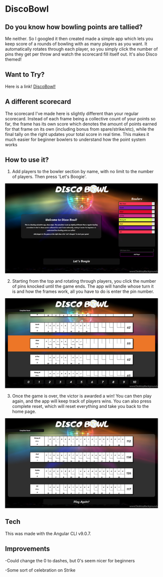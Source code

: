 # DiscoBowl

## Do you know how bowling points are tallied?

Me neither. So I googled it then created made a simple app which lets you keep score of a rounds of bowling with as many players as you want. It automatically rotates through each player, so you simply click the number of pins they get per throw and watch the scorecard fill itself out. It's also Disco themed!

## Want to Try?
Here is a link! [DiscoBowl!](https://discobowl.netlify.app/)

## A different scorecard

The scorecard I've made here is slightly different than your regular scorecard. Instead of each frame being a collective count of your points so far, the frame has its own score which denotes the amount of points earned for that frame on its own (including bonus from spare/strike/etc), while the final tally on the right updates your total score in real time. This makes it much easier for beginner bowlers to understand how the point system works

## How to use it?

1. Add players to the bowler section by name, with no limit to the number of players. Then press 'Let's Boogie'.

![](client/src/images/screencap1.png)

2. Starting from the top and rotating through players, you click the number of pins knocked until the game ends. The app will handle whose turn it is and how the frames work, all you have to do is enter the pin number.

![](client/src/images/screencap2.png)

3. Once the game is over, the victor is awarded a win! You can then play again, and the app will keep track of players wins. You can also press complete reset, which will reset everything and take you back to the home page.

![](client/src/images/screencap3.png)

## Tech

This was made with the Angular CLI v9.0.7.

## Improvements 

-Could change the 0 to dashes, but 0's seem nicer for beginners 

-Some sort of celebration on Strike

